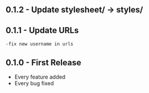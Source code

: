 ## 0.1.2 - Update stylesheet/ -> styles/
## 0.1.1 - Update URLs
	-fix new username in urls
## 0.1.0 - First Release
* Every feature added
* Every bug fixed
